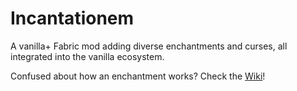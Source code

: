 # Incantationem
A vanilla+ Fabric mod adding diverse enchantments and curses, all integrated into the vanilla ecosystem.

Confused about how an enchantment works? Check the [Wiki](https://github.com/Luligabi1/Incantationem/wiki)!
